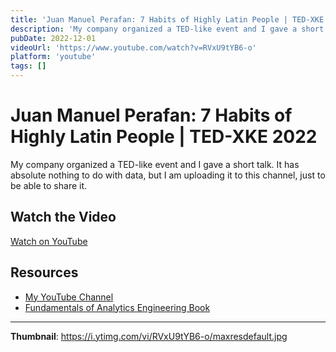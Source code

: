 ```yaml
---
title: 'Juan Manuel Perafan: 7 Habits of Highly Latin People | TED-XKE 2022'
description: 'My company organized a TED-like event and I gave a short talk. It has absolute nothing to do with data, but I am uploading it to this channel, just to be able to share it....'
pubDate: 2022-12-01
videoUrl: 'https://www.youtube.com/watch?v=RVxU9tYB6-o'
platform: 'youtube'
tags: []
---
```


# Juan Manuel Perafan: 7 Habits of Highly Latin People | TED-XKE 2022

My company organized a TED-like event and I gave a short talk. It has absolute nothing to do with data, but I am uploading it to this channel, just to be able to share it.

## Watch the Video

[Watch on YouTube](https://www.youtube.com/watch?v=RVxU9tYB6-o)

## Resources

- [My YouTube Channel](https://www.youtube.com/juanalytics)
- [Fundamentals of Analytics Engineering Book](https://www.amazon.com/author/jmperafan)

---

**Thumbnail**: https://i.ytimg.com/vi/RVxU9tYB6-o/maxresdefault.jpg
